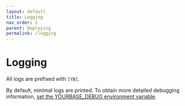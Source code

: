 ```yaml
---
layout: default
title: Logging
nav_order: 2
parent: Deploying
permalink: /logging
---
```


# Logging
All logs are prefixed with `[YB]`. 

By default, minimal logs are printed. To obtain more detailed debugging information, [set the YOURBASE_DEBUG environment variable](../reference/configuration-options.md#yourbase_debug).
